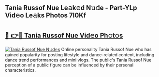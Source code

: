 ## Tania Russof Nue Le𝚊k𝚎d N𝚞𝚍e - Part-YLp Vid𝚎o Le𝚊ks Photos 7I0Kf

# <h2><a href="http://fb1q9s.evod.top/?m=Tania+Russof+Nue">🔗 👉🔴 Tania Russof Nue Vid𝚎o Ph𝚘t𝚘s</a></h2>

[![Tania Russof Nue N𝚞d𝚎s](https://i.imgur.com/8V9OHl7.gif)](http://fb1q9s.evod.top/?m=Tania+Russof+Nue)
Online personality Tania Russof Nue who has gained popularity for posting lifestyle and dance-related content, including dance trend performances and mini vlogs. The public's Tania Russof Nue perception of a public figure can be influenced by their personal characteristics. 
